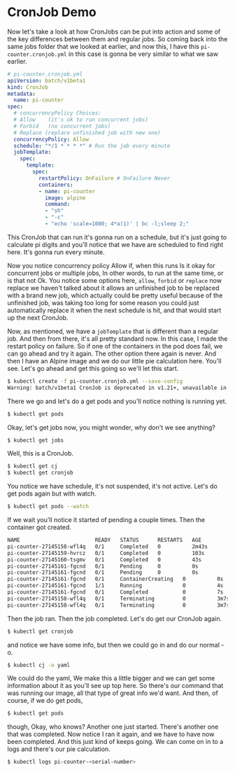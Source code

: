 # CronJob Demo

Now let's take a look at how CronJobs can be put into action and some of the key differences between them and regular jobs. So coming back into the same jobs folder that we looked at earlier, and now this, I have this `pi-counter.cronjob.yml` in this case is gonna be very similar to what we saw earlier. 

```yml
# pi-counter.cronjob.yml
apiVersion: batch/v1beta1 
kind: CronJob
metadata:
  name: pi-counter
spec:
  # concurrencyPolicy Choices:
  # Allow    (it's ok to run concurrent jobs)
  # Forbid   (no concurrent jobs)
  # Replace (replace unfinished job with new one)
  concurrencyPolicy: Allow
  schedule: "*/1 * * * *" # Run the job every minute
  jobTemplate:
    spec:
      template:
        spec:
          restartPolicy: OnFailure # OnFailure Never 
          containers:
          - name: pi-counter 
            image: alpine
            command: 
            - "sh"
            - "-c" 
            - "echo 'scale=1000; 4*a(1)' | bc -l;sleep 2;"

```

This CronJob that can run it's gonna run on a schedule, but it's just going to calculate pi digits and you'll notice that we have are scheduled to find right here. It's gonna run every minute. 

Now you notice concurrency policy Allow if, when this runs Is it okay for concurrent jobs or multiple jobs, In other words, to run at the same time, or is that not Ok. You notice some options here, `allow`, `forbid` or `replace` now replace we haven't talked about it allows an unfinished job to be replaced with a brand new job, which actually could be pretty useful because of the unfinished job, was taking too long for some reason you could just automatically replace it when the next schedule is hit, and that would start up the next CronJob. 

Now, as mentioned, we have a `jobTemplate` that is different than a regular job. And then from there, it's all pretty standard now. In this case, I made the restart policy on failure. So if one of the containers in the pod does fail, we can go ahead and try it again. The other option there again is never. And then I have an Alpine image and we do our little pie calculation here. You'll see. Let's go ahead and get this going so we'll let this start. 

```bash
$ kubectl create -f pi-counter.cronjob.yml --save-config
Warning: batch/v1beta1 CronJob is deprecated in v1.21+, unavailable in v1.25+; use batch/v1 CronJob
```

There we go and let's do a get pods and you'll notice nothing is running yet. 

```bash
$ kubectl get pods
```

Okay, let's get jobs now, you might wonder, why don't we see anything?

```bash
$ kubectl get jobs
```

Well, this is a CronJob.

```bash
$ kubectl get cj 
$ kubectl get cronjob 
```

You notice we have schedule, it's not suspended, it's not active. Let's do get pods again but with watch. 

```bash
$ kubectl get pods --watch
```

If we wait you'll notice it started of pending a couple times. Then the container got created. 

```bash
NAME                        READY   STATUS      RESTARTS   AGE
pi-counter-27145158-wfl4q   0/1     Completed   0          2m43s
pi-counter-27145159-hvrcz   0/1     Completed   0          103s
pi-counter-27145160-tsgmv   0/1     Completed   0          43s
pi-counter-27145161-fgcnd   0/1     Pending     0          0s
pi-counter-27145161-fgcnd   0/1     Pending     0          0s
pi-counter-27145161-fgcnd   0/1     ContainerCreating   0          0s
pi-counter-27145161-fgcnd   1/1     Running             0          4s
pi-counter-27145161-fgcnd   0/1     Completed           0          7s
pi-counter-27145158-wfl4q   0/1     Terminating         0          3m7s
pi-counter-27145158-wfl4q   0/1     Terminating         0          3m7s
```

Then the job ran. Then the job completed. Let's do get our CronJob again. 

```bash
$ kubectl get cronjob 
```

and notice we have some info, but then we could go in and do our normal -o. 

```bash
$ kubectl cj -o yaml
```

We could do the yaml, We make this a little bigger and we can get some information about it as you'll see up top here. So there's our command that was running our image, all that type of great info we'd want. And then, of course, if we do get pods, 

```bash
$ kubectl get pods
```

though, Okay, who knows? Another one just started. There's another one that was completed. Now notice I ran it again, and we have to have now been completed. And this just kind of keeps going. We can come on in to a logs and there's our pie calculation. 

```bash
$ kubectl logs pi-counter-<serial-number>
```


